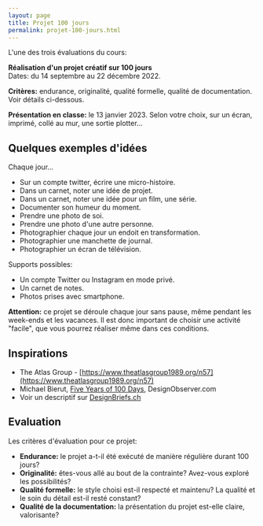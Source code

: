 ```yaml
---
layout: page
title: Projet 100 jours
permalink: projet-100-jours.html
---
```


L'une des trois évaluations du cours:

**Réalisation d'un projet créatif sur 100 jours**  
Dates: du 14 septembre au 22 décembre 2022. 

**Critères:** endurance, originalité, qualité formelle, qualité de documentation. Voir détails ci-dessous.

**Présentation en classe:** le 13 janvier 2023. Selon votre choix, sur un écran, imprimé, collé au mur, une sortie plotter... 

## Quelques exemples d'idées 

Chaque jour...

- Sur un compte twitter, écrire une micro-histoire.
- Dans un carnet, noter une idée de projet.
- Dans un carnet, noter une idée pour un film, une série.
- Documenter son humeur du moment.
- Prendre une photo de soi.
- Prendre une photo d'une autre personne.
- Photographier chaque jour un endoit en transformation.
- Photographier une manchette de journal.
- Photographier un écran de télévision.

Supports possibles:

- Un compte Twitter ou Instagram en mode privé.
- Un carnet de notes.
- Photos prises avec smartphone.

**Attention:** ce projet se déroule chaque jour sans pause, même pendant les week-ends et les vacances. Il est donc important de choisir une activité "facile", que vous pourrez réaliser même dans ces conditions.

## Inspirations

- The Atlas Group - [https://www.theatlasgroup1989.org/n57](https://www.theatlasgroup1989.org/n57)
- Michael Bierut, [Five Years of 100 Days](https://designobserver.com/feature/five-years-of-100-days/24678), DesignObserver.com
- Voir un descriptif sur [DesignBriefs.ch](https://designbriefs.ch/100-day-project/)

## Evaluation

Les critères d'évaluation pour ce projet:

- **Endurance:** le projet a-t-il été exécuté de manière régulière durant 100 jours?
- **Originalité:** êtes-vous allé au bout de la contrainte? Avez-vous exploré les possibilités?
- **Qualité formelle:** le style choisi est-il respecté et maintenu? La qualité et le soin du détail est-il resté constant?
- **Qualité de la documentation:** la présentation du projet est-elle claire, valorisante? 